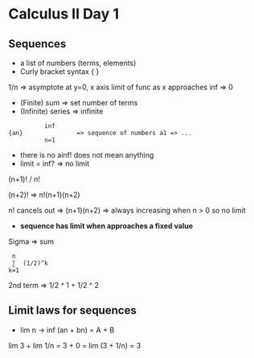 # Calculus II Day 1

## Sequences
- a list of numbers (terms, elements)
- Curly bracket syntax { }

1/n => asymptote at y=0, x axis
limit of func as x approaches inf => 0

- (Finite) sum => set number of terms
- (Infinite) series => infinite

```
          inf
{an}               => sequence of numbers a1 => ...
          n=1      
```
- there is no ainf! does not mean anything
- limit = inf? => no limit

(n+1)! / n!

(n+2)! => n!(n+1)(n+2)

n! cancels out => (n+1)(n+2) => always increasing when n > 0 so no limit
- **sequence has limit when approaches a fixed value**

Sigma => sum
```
 n
 ∑  (1/2)^k
k=1
```
2nd term => 1/2 ^ 1 + 1/2 ^ 2
## Limit laws for sequences
<!-- where lim  -->
- lim n -> inf (an + bn) = A + B

lim 3 + lim 1/n = 3 + 0 = lim (3 + 1/n) = 3

